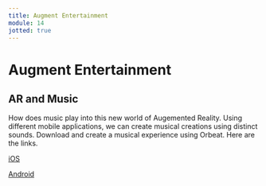 ```yaml
---
title: Augment Entertainment
module: 14
jotted: true
---
```


# Augment Entertainment

## AR and Music

How does music play into this new world of Augemented Reality.  Using different mobile applications, we can create musical creations using distinct sounds.  Download and create a musical experience using Orbeat. Here are the links.

<a href="https://apps.apple.com/de/app/orbeat-ar/id1457088146" target="_blank">iOS</a>

<a href="https://play.google.com/store/apps/details?id=com.Neeeu.AeroTwo" target="_blank">Android</a>


